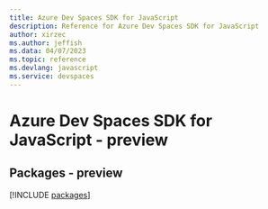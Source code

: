 ```yaml
---
title: Azure Dev Spaces SDK for JavaScript
description: Reference for Azure Dev Spaces SDK for JavaScript
author: xirzec
ms.author: jeffish
ms.data: 04/07/2023
ms.topic: reference
ms.devlang: javascript
ms.service: devspaces
---
```

# Azure Dev Spaces SDK for JavaScript - preview
## Packages - preview
[!INCLUDE [packages](dev-spaces-index.md)]